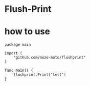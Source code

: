 # Flush-Print

# how to use

```
package main

import (
    "github.com/nozo-moto/flushprint"
)

func main() {
    flushprint.Print("test")
}
```
